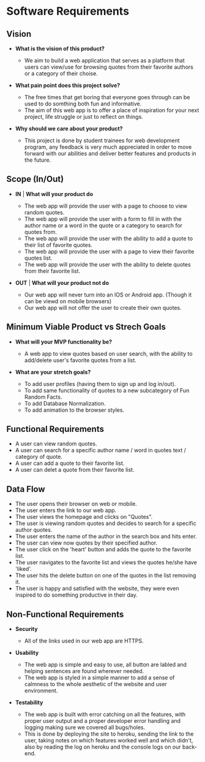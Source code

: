 # Software Requirements

## Vision

- **What is the vision of this product?**
  - We aim to build a web application that serves as a platform that users can view/use for browsing quotes from their favorite authors or a category of their choise.

- **What pain point does this project solve?**
  - The free times that get boring that everyone goes through can be used to do somthing both fun and informative.
  - The aim of this web app is to offer a place of inspiration for your next project, life struggle or just to reflect on things.

- **Why should we care about your product?**
  - This project is done by student trainees for web development program, any feedback is very much appreciated in order to move forward with our abilities and deliver better features and products in the future.

## Scope (In/Out)

- **IN** | **What will your product do**
  - The web app will provide the user with a page to choose to view random quotes.
  - The web app will provide the user with a form to fill in with the author name or a word in the quote or a category to search for quotes from.
  - The web app will provide the user with the ability to add a quote to their list of favorite quotes.
  - The web app will provide the user with a page to view their favorite quotes list.
  - The web app will provide the user with the ability to delete quotes from their favorite list.

- **OUT** | **What will your product not do**
  - Our web app will never turn into an IOS or Android app. (Though it can be viewd on mobile browsers)
  - Our web app will not offer the user to create their own quotes.


## Minimum Viable Product vs Strech Goals

- **What will your MVP functionality be?**
  - A web app to view quotes based on user search, with the ability to add/delete user's favorite quotes from a list.

- **What are your stretch goals?**
  - To add user profiles (having them to sign up and log in/out).
  - To add same functionality of quotes to a new subcategory of Fun Random Facts.
  - To add Database Normalization.
  - To add animation to the browser styles.


## Functional Requirements

- A user can view random quotes.
- A user can search for a specific author name / word in quotes text / category of quote.
- A user can add a quote to their favorite list.
- A user can delet a quote from their favorite list.

## Data Flow

- The user opens their browser on web or mobile.
- The user enters the link to our web app.
- The user views the homepage and clicks on "Quotes".
- The user is viewing random quotes and decides to search for a specific author quotes.
- The user enters the name of the author in the search box and hits enter.
- The user can view now quotes by their specified author.
- The user click on the 'heart' button and adds the quote to the favorite list.
- The user navigates to the favorite list and views the quotes he/she have 'liked'.
- The user hits the delete button on one of the quotes in the list removing it.
- The user is happy and satisfied with the website, they were even inspired to do something productive in their day.


## Non-Functional Requirements

- **Security**
  - All of the links used in our web app are HTTPS.

- **Usability**
  - The web app is simple and easy to use, all button are labled and helping sentences are found wherever needed.
  - The web app is styled in a simple manner to add a sense of calmness to the whole aesthetic of the website and user environment.
  
- **Testability**
  - The web app is built with error catching on all the features, with proper user output and a proper developer error handling and logging making sure we covered all bugs/holes. 
  - This is done by deploying the site to heroku, sending the link to the user, taking notes on which features worked well and which didn't, also by reading the log on heroku and the console logs on our back-end.
